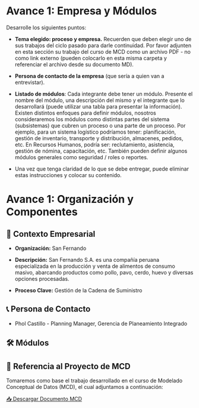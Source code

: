 # Avance 1: Empresa y Módulos
Desarrolle los siguientes puntos:

- **Tema elegido: proceso y empresa.**  Recuerden que deben elegir uno de sus trabajos del ciclo pasado para darle continuidad. Por favor adjunten en esta sección su trabajo del curso de MCD como un archivo PDF - no como link externo (pueden colocarlo en esta misma carpeta y referenciar el archivo desde su documento MD).

- **Persona de contacto de la empresa** (que sería a quien van a entrevistar).

- **Listado de módulos**: Cada integrante debe tener un módulo. Presente el nombre del módulo, una descripción del mismo y el integrante que lo desarrollará (puede utilizar una tabla para presentar la información).
Existen distintos enfoques para definir módulos, nosotros consideraremos los módulos como distintas partes del sistema (subsistemas) que cubren un proceso o una parte de un proceso. Por ejemplo, para un sistema logístico podríamos tener: planificación, gestión de inventario, transporte y distribución, almacenes, pedidos, etc. En Recursos Humanos, podría ser: reclutamiento, asistencia, gestión de nómina, capacitación, etc. También pueden definir algunos módulos generales como seguridad / roles o reportes.

- Una vez que tenga claridad de lo que se debe entregar, puede eliminar estas instrucciones y colocar su contenido.

# Avance 1: Organización y Componentes  
## 🏢 Contexto Empresarial  

- **Organización:** San Fernando  

- **Descripción:** San Fernando S.A. es una compañía peruana especializada en la producción y venta de alimentos de consumo masivo, abarcando productos como pollo, pavo, cerdo, huevo y diversas opciones procesadas.  

- **Proceso Clave:** Gestión de la Cadena de Suministro

## 📞 Persona de Contacto  

- Phol Castillo - Planning Manager, Gerencia de Planeamiento Integrado  

## 🛠️ Módulos  

## 📌 Referencia al Proyecto de MCD  

Tomaremos como base el trabajo desarrollado en el curso de Modelado Conceptual de Datos (MCD), el cual adjuntamos a continuación:  

[📥 Descargar Documento MCD](./Transporte-MCD-Tino-v1.pdf)
